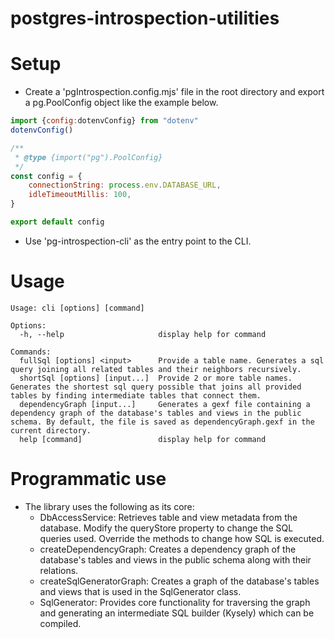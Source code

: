 # postgres-introspection-utilities

# Setup

- Create a 'pgIntrospection.config.mjs' file in the root directory and export a pg.PoolConfig object like the example below.

```javascript
import {config:dotenvConfig} from "dotenv"
dotenvConfig()

/**
 * @type {import("pg").PoolConfig}
 */
const config = {
	connectionString: process.env.DATABASE_URL,
	idleTimeoutMillis: 100,
}

export default config

```

- Use 'pg-introspection-cli' as the entry point to the CLI.

# Usage
```
Usage: cli [options] [command]

Options:
  -h, --help                     display help for command

Commands:
  fullSql [options] <input>      Provide a table name. Generates a sql query joining all related tables and their neighbors recursively.
  shortSql [options] [input...]  Provide 2 or more table names. Generates the shortest sql query possible that joins all provided tables by finding intermediate tables that connect them.
  dependencyGraph [input...]     Generates a gexf file containing a dependency graph of the database's tables and views in the public schema. By default, the file is saved as dependencyGraph.gexf in the current directory.
  help [command]                 display help for command
```

# Programmatic use

- The library uses the following as its core:
  - DbAccessService: Retrieves table and view metadata from the database. Modify the queryStore property to change the SQL queries used. Override the methods to change how SQL is executed.
  - createDependencyGraph: Creates a dependency graph of the database's tables and views in the public schema along with their relations.
  - createSqlGeneratorGraph: Creates a graph of the database's tables and views that is used in the SqlGenerator class.
  - SqlGenerator: Provides core functionality for traversing the graph and generating an intermediate SQL builder (Kysely) which can be compiled.